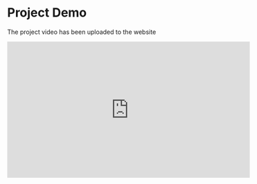# Project Demo
The project video has been uploaded to the website

<iframe width="560" height="315" src="https://www.youtube.com/embed/0Yo7OMB1AnA" frameborder="0" allow="accelerometer; autoplay; encrypted-media; gyroscope; picture-in-picture" allowfullscreen></iframe>